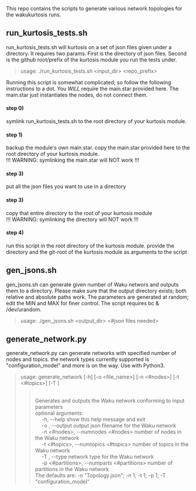 This repo contains the scripts to generate various network topologies for the wakukurtosis runs. 

## run_kurtosis_tests.sh
run_kurtosis_tests.sh will kurtosis on a set of json files given under a directory. It requires two params. First is the directory of json files. Second is the github root/prefix of the kurtosis module you run the tests under.</br>

> usage: ./run_kurtosis_tests.sh <input_dir> <repo_prefix> </br>

Running this script is somewhat complicated; so follow the following instructions to a dot. You *WILL* require the main.star provided here. The main.star just instantiates the nodes, do not connect them.

#### step 0)
  symlink  run_kurtosis_tests.sh to the root directory of your kurtosis module.</br>
#### step 1)
  backup the module's own main.star. copy the main.star provided here to the root directory of your kurtosis module.</br>
     !!! WARNING: symlinking the main.star will NOT work !!!</br>
#### step 3)
  put all the json files you want to use in a directory</br>
#### step 3)
   copy that entire directory to the root of your kurtosis module</br>
   !!! WARNING: symlinking the directory will NOT work !!!</br>
#### step 4)
   run this script in the root directory of the kurtosis module. provide the directory and the git-root of the kurtosis module as arguments to the script</br>


## gen_jsons.sh
gen_jsons.sh can generate given number of Waku networs and outputs them to a directory. Please make sure that the output directory exists; both relative and absolute paths work. The parameters are generated at random; edit the MIN and MAX for finer control. The script requires bc & /dev/urandom.<br>

> usage: ./gen_jsons.sh <output_dir> <#json files needed> </br>

## generate_network.py
generate_network.py can generate networks with specified number of nodes and topics. the network types currently supported is "configuration_model" and more is on the way. Use with Python3.

> usage: generate_network [-h] [-o <file_name>] [-n <#nodes>] [-t <#topics>]
                        [-T <type>] <br>
>> </br>
>> Generates and outputs the Waku network conforming to input parameters<//br>
>> </br>
>> optional arguments:</br>
>> &emsp;  -h, --help            show this help message and exit</br>
>> &emsp;  -o <file_name>, --output <file_name> output json filename for the Waku network </br>
>> &emsp;  -n <#nodes>, --numnodes <#nodes> number of nodes in the Waku network </br>
>> &emsp;  -t <#topics>, --numtopics <#topics> number of topics in the Waku network </br>
>> &emsp;  -T <type>, --type <type>  network type for the Waku network </br>
>> &emsp;  -p <#partitions>, --numparts <#partitions> number of partitions in the Waku network
>> </br>
>>The defaults are: -o "Topology.json"; -n 1; -t 1; -p 1; -T "configuration_model"</br>
